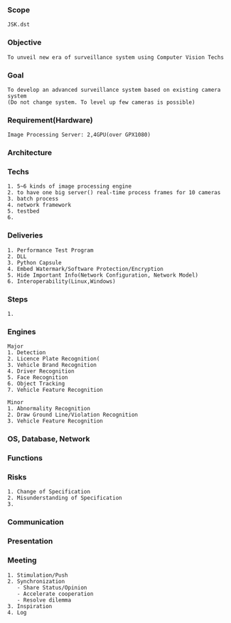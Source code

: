 ### Scope
    JSK.dst

### Objective
    To unveil new era of surveillance system using Computer Vision Techs
### Goal
    To develop an advanced surveillance system based on existing camera system
    (Do not change system. To level up few cameras is possible)
    
### Requirement(Hardware)
    Image Processing Server: 2,4GPU(over GPX1080)
    
### Architecture
    
    
### Techs
    1. 5~6 kinds of image processing engine
    2. to have one big server() real-time process frames for 10 cameras
    3. batch process
    4. network framework
    5. testbed
    6. 

### Deliveries
    1. Performance Test Program
    2. DLL
    3. Python Capsule
    4. Embed Watermark/Software Protection/Encryption
    5. Hide Important Info(Network Configuration, Network Model)
    6. Interoperability(Linux,Windows)
    
### Steps
    1.

### Engines
    Major
    1. Detection
    2. Licence Plate Recognition(
    3. Vehicle Brand Recognition
    4. Driver Recognition
    5. Face Recognition
    6. Object Tracking
    7. Vehicle Feature Recognition

    Minor
    1. Abnormality Recognition
    2. Draw Ground Line/Violation Recognition
    3. Vehicle Feature Recognition

### OS, Database, Network

### Functions
    


### Risks
    1. Change of Specification
    2. Misunderstanding of Specification
    3. 
    
### Communication
    
    
### Presentation
    
    
### Meeting
    1. Stimulation/Push
    2. Synchronization
       - Share Status/Opinion
       - Accelerate cooperation
       - Resolve dilemma
    3. Inspiration
    4. Log
